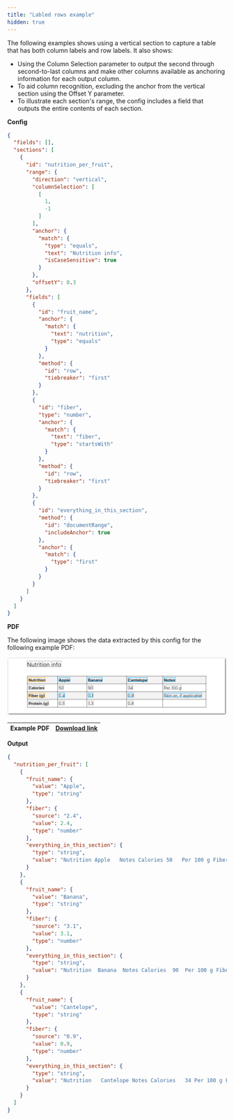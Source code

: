 ```yaml
---
title: "Labled rows example"
hidden: true
---
```


The following examples shows using a vertical section to capture a table that has both column labels and row labels. It also shows:

- Using the Column Selection parameter to output the second through second-to-last columns and make other columns available as anchoring information for each output column.
- To aid column recognition, excluding the anchor from the vertical section using the Offset Y parameter.
- To illustrate each section's range, the config includes a field that outputs the entire contents of each section.



**Config**

```json
{
  "fields": [],
  "sections": [
    {
      "id": "nutrition_per_fruit",
      "range": {
        "direction": "vertical",
        "columnSelection": [
          [
            1,
            -1
          ]
        ],
        "anchor": {
          "match": {
            "type": "equals",
            "text": "Nutrition info",
            "isCaseSensitive": true
          }
        },
        "offsetY": 0.3
      },
      "fields": [
        {
          "id": "fruit_name",
          "anchor": {
            "match": {
              "text": "nutrition",
              "type": "equals"
            }
          },
          "method": {
            "id": "row",
            "tiebreaker": "first"
          }
        },
        {
          "id": "fiber",
          "type": "number",
          "anchor": {
            "match": {
              "text": "fiber",
              "type": "startsWith"
            }
          },
          "method": {
            "id": "row",
            "tiebreaker": "first"
          }
        },
        {
          "id": "everything_in_this_section",
          "method": {
            "id": "documentRange",
            "includeAnchor": true
          },
          "anchor": {
            "match": {
              "type": "first"
            }
          }
        }
      ]
    }
  ]
}
```

**PDF**

The following image shows the data extracted by this config for the following example PDF:

![Click to enlarge](https://raw.githubusercontent.com/sensible-hq/sensible-docs/main/readme-sync/assets/v0/images/final/vertical_sections_labeled_rows.png)

| Example PDF | [Download link](https://raw.githubusercontent.com/sensible-hq/sensible-docs/main/readme-sync/assets/v0/pdfs/vertical_sections_labeled_rows.pdf) |
| ------------------- | ------------------------------------------------------------ |

**Output**

```json
{
  "nutrition_per_fruit": [
    {
      "fruit_name": {
        "value": "Apple",
        "type": "string"
      },
      "fiber": {
        "source": "2.4",
        "value": 2.4,
        "type": "number"
      },
      "everything_in_this_section": {
        "type": "string",
        "value": "Nutrition Apple   Notes Calories 50   Per 100 g Fiber (g) 2.4   Skin on, if applicable Protein (g) 0.5  "
      }
    },
    {
      "fruit_name": {
        "value": "Banana",
        "type": "string"
      },
      "fiber": {
        "source": "3.1",
        "value": 3.1,
        "type": "number"
      },
      "everything_in_this_section": {
        "type": "string",
        "value": "Nutrition  Banana  Notes Calories  90  Per 100 g Fiber (g)  3.1  Skin on, if applicable Protein (g)  1.3 "
      }
    },
    {
      "fruit_name": {
        "value": "Cantelope",
        "type": "string"
      },
      "fiber": {
        "source": "0.9",
        "value": 0.9,
        "type": "number"
      },
      "everything_in_this_section": {
        "type": "string",
        "value": "Nutrition   Cantelope Notes Calories   34 Per 100 g Fiber (g)   0.9 Skin on, if applicable Protein (g)   0.8"
      }
    }
  ]
}
```
